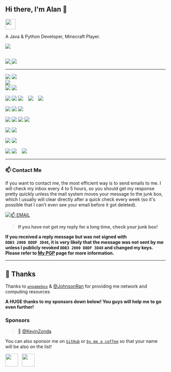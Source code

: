 ## Hi there, I'm Alan 👋

<a href="https://alan.org.cn"><img src="https://img.shields.io/website?ddown_message=Offline&label=alan.org.cn&style=for-the-badge&up_message=Online&url=https%3A%2F%2Falan.org.cn" width="auto" height="32"></a>

A Java & Python Developer, Minecraft Player.

<div align="left"> <img src="https://github-readme-stats.vercel.app/api?username=Alanosy&show_icons=true&theme=tokyonight" /> </div>


<p>
  <a href="https://ixor.tech"></a>
  <br/>
  <a href="https://github.com/SlopeCraft">
    <img src="https://assets.cubik65536.top/SlopeCraft-Maintainer-Badge.svg" style="display: inline-block" />
  </a>
  <a href="https://github.com/RedenMC">
    <img src="https://assets.cubik65536.top/RedenMC-Maintainer-Badge.svg" style="display: inline-block" />
  </a>
</p>
<hr/>
<p>
  <img src="https://img.shields.io/badge/Apple-MacBook_Pro_2023-999999?style=for-the-badge&logo=apple&logoColor=F0F0F0" style="display: inline-block" />
  <img src="https://img.shields.io/badge/Apple-MacBook_Pro_2019-999999?style=for-the-badge&logo=apple&logoColor=F0F0F0" style="display: inline-block" />
  <br/>
  <img src="https://img.shields.io/badge/Windows-Windows_To_Go-0078D6?style=for-the-badge&logo=windows&logoColor=F0F0F0" style="display: inline-block" />
  <br/>
  <img src="https://img.shields.io/badge/Apple-iPhone_12-999999?style=for-the-badge&logo=apple&logoColor=F0F0F0" style="display: inline-block" />
  <img src="https://img.shields.io/badge/Apple-iPad_6th_gen-999999?style=for-the-badge&logo=apple&logoColor=F0F0F0" style="display: inline-block" />
  <br/>
</p>
<p>
  <img src="https://img.shields.io/badge/iOS-000000?style=for-the-badge&logo=ios&logoColor=F0F0F0" style="display: inline-block" />
  <img src="https://img.shields.io/badge/iPadOS-000000?style=for-the-badge&logo=ios&logoColor=F0F0F0" style="display: inline-block" />
  <img src="https://img.shields.io/badge/macOS-000000?style=for-the-badge&logo=macos&logoColor=F0F0F0" style="display: inline-block" />
  &nbsp;&nbsp;
  <img src="https://img.shields.io/badge/Windows%2011-0078D6?style=for-the-badge&logo=windows&logoColor=F0F0F0" style="display: inline-block" />
  &nbsp;&nbsp;
  <img src="https://img.shields.io/badge/Fedora-294172?style=for-the-badge&logo=fedora&logoColor=F0F0F0" style="display: inline-block" />
  &nbsp;&nbsp;
</p>
<p>
  <img src="https://img.shields.io/badge/iTerm2-546E7A?style=for-the-badge&logo=iTerm2&logoColor=F0F0F0" style="display: inline-block" />
  <img src="https://img.shields.io/badge/Warp-01A4FF?style=for-the-badge&logo=warp&logoColor=F0F0F0" style="display: inline-block" />
  <img src="https://assets.cubik65536.top/Tabby-Badge.svg" style="display: inline-block" />
</p>
<p>
  <img src="https://img.shields.io/badge/NeoVim-%2357A143.svg?&style=for-the-badge&logo=neovim&logoColor=F0F0F0" style="display: inline-block" />
  <img src="https://img.shields.io/badge/Visual%20Studio%20Code-0078d7.svg?style=for-the-badge&logo=visual-studio-code&logoColor=F0F0F0" style="display: inline-block" />
  <img src="https://img.shields.io/badge/JetBrains%20Fleet-000000.svg?style=for-the-badge&logo=jetbrains&logoColor=F0F0F0" style="display: inline-block" />
  <img src="https://img.shields.io/badge/CodeEdit-007ACC?style=for-the-badge&logo=Xcode&logoColor=F0F0F0" style="display: inline-block" />
</p>
<p>
  <img src="https://img.shields.io/badge/CLion-black?style=for-the-badge&logo=clion&logoColor=F0F0F0" style="display: inline-block" />
  <img src="https://img.shields.io/badge/IntelliJ%20IDEA-000000.svg?style=for-the-badge&logo=intellij-idea&logoColor=F0F0F0" style="display: inline-block" />
</p>
<p>
  <img src="https://img.shields.io/badge/python-3670A0?style=for-the-badge&logo=python&logoColor=ffdd54" style="display: inline-block" />
  <img src="https://img.shields.io/badge/c++-%2300599C.svg?style=for-the-badge&logo=c%2B%2B&logoColor=F0F0F0" style="display: inline-block" />
</p>
<p>
  <img src="https://img.shields.io/badge/css3-%231572B6.svg?style=for-the-badge&logo=css3&logoColor=F0F0F0" style="display: inline-block" />
  <img src="https://img.shields.io/badge/html5-%23E34F26.svg?style=for-the-badge&logo=html5&logoColor=F0F0F0" style="display: inline-block" />
  &nbsp;&nbsp;
  <img src="https://img.shields.io/badge/markdown-%23000000.svg?style=for-the-badge&logo=markdown&logoColor=F0F0F0" style="display: inline-block" />
</p>

------

### 📫 Contact Me

If you want to contact me, the most efficient way is to send emails to me. I will check my inbox every 4 to 5 hours, so you should get my response pretty quickly unless the mail system moves your message to the junk box, which I usually will clear directly after a quick check every week (so it's possible that I can't even see your email before it got deleted).

[![📫 EMAIL](https://img.shields.io/badge/📫%20EMAIL-me%40aliyun.com-%2357728B?style=for-the-badge)](mailto:alanos@aliyun.com)

> **If you have not got my reply for a long time, check your junk box!**

**If you received a reply message but was not signed with `DDB3 2000 DDDF 3D48`, it is very likely that the message was not sent by me unless I publicly revoked `DDB3 2000 DDDF 3D48` and changed my keys. Please refer to [My PGP](/my-pgp.md) page for more information.**

------

## 🎉 Thanks

Thanks to [`wngamebox`](https://wngamebox.cn) & [@JohnsonRan](https://github.com/JohnsonRan) for providing me network and computing resources

**A HUGE thanks to my sponsors down below! You guys will help me to go even further!** 

### Sponsors

>
> 🏅 [@KevinZonda](https://github.com/KevinZonda)
>

You can also sponsor me on [`GitHub`](https://github.com/sponsors/Cubik65536) or [`by me a coffee`](https://www.buymeacoffee.com/cubik65536) so that your name will be also on the list!

<p>
  <a href="https://github.com/sponsors/Cubik65536"><img src="https://img.shields.io/badge/sponsor-30363D?style=for-the-badge&logo=GitHub-Sponsors&logoColor=#EA4AAA" width="auto" height="40" /></a>
  &nbsp;
  <a href="https://www.buymeacoffee.com/cubik65536"><img src="https://img.buymeacoffee.com/button-api/?text=Buy me a coffee&emoji=&slug=cubik65536&button_colour=577281&font_colour=ffffff&font_family=Cookie&outline_colour=ffffff&coffee_colour=FFDD00" width="auto" height="40" /></a>
</p>

